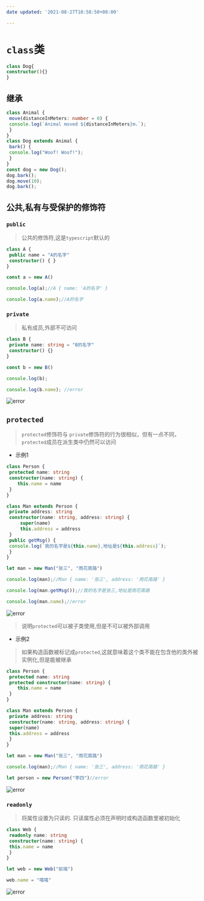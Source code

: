 ```yaml
---
date updated: '2021-08-27T10:58:50+08:00'

---
```


# `class`类

```ts
class Dog{
constructor(){}
}
```

## 继承

```ts
class Animal {
 move(distanceInMeters: number = 0) {
 console.log(`Animal moved ${distanceInMeters}m.`);
 }
}
class Dog extends Animal {
 bark() {
 console.log("Woof! Woof!");
 }
}
const dog = new Dog();
dog.bark();
dog.move(10);
dog.bark();
```
## 公共,私有与受保护的修饰符
### `public`
> 公共的修饰符,这是`typescript`默认的

```ts
class A {
 public name = "A的名字"
 constructor() { }
}

const a = new A()

console.log(a);//A { name: 'A的名字' }

console.log(a.name);//A的名字
```
### `private`
> 私有成员,外部不可访问
```ts
class B {
 private name: string = "B的名字"
 constructor() {}
}

const b = new B()

console.log(b);

console.log(b.name); //error

```
![error](https://pic.baixiongz.com/uploads/2021/08/27/a7f8818b18606.png)
## `protected`
> `protected`修饰符与 `private`修饰符的行为很相似，但有一点不同， `protected`成员在派生类中仍然可以访问

- 示例1
```ts
class Person {
 protected name: string
 constructor(name: string) {
 	this.name = name
 }
}

class Man extends Person {
 private address: string
 constructor(name: string, address: string) {
	 super(name)
	 this.address = address
 }
 public getMsg() {
 console.log(`我的名字是${this.name},地址是${this.address}`);
 }
}

let man = new Man("张三", "雨花南路") 

console.log(man);//Man { name: '张三', address: '雨花南路' }

console.log(man.getMsg());//我的名字是张三,地址是雨花南路

console.log(man.name);//error
```
![error](https://pic.baixiongz.com/uploads/2021/08/27/3ce7944267cdb.png)
> 说明`protected`可以被子类使用,但是不可以被外部调用
- 示例2
> 如果构造函数被标记成`protected`,这就意味着这个类不能在包含他的类外被实例化,但是能被继承
```ts
class Person {
 protected name: string
 protected constructor(name: string) {
 	this.name = name
 }
}

class Man extends Person {
 private address: string
 constructor(name: string, address: string) {
 super(name)
 this.address = address
 }
}

let man = new Man("张三", "雨花南路")

console.log(man);//Man { name: '张三', address: '雨花南路' }

let person = new Person("李四")//error
```
![error](https://pic.baixiongz.com/uploads/2021/08/27/b407beb5a9cf3.png)

### `readonly`
> 将属性设置为只读的. 只读属性必须在声明时或构造函数里被初始化
```ts
class Web {
 readonly name: string
 constructor(name: string) {
 this.name = name
 }
}

let web = new Web("前端")

web.name = "嘻嘻"
```
![error](https://pic.baixiongz.com/uploads/2021/08/27/2b8707762c67e.png)
